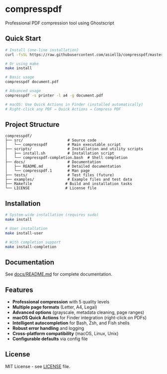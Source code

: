 # compresspdf

Professional PDF compression tool using Ghostscript

## Quick Start

```bash
# Install (one-line installation)
curl -fsSL https://raw.githubusercontent.com/asiellb/compresspdf/master/scripts/install.sh | bash -s install

# Or using make
make install

# Basic usage
compresspdf document.pdf

# Advanced usage
compresspdf -s printer -l a4 -g document.pdf

# macOS: Use Quick Actions in Finder (installed automatically)
# Right-click any PDF → Quick Actions → Compress PDF
```

## Project Structure

```
compresspdf/
├── src/                    # Source code
│   └── compresspdf         # Main executable script
├── scripts/                # Installation and utility scripts
│   ├── install.sh          # Installation script
│   └── compresspdf-completion.bash  # Shell completion
├── docs/                   # Documentation
│   ├── README.md           # Detailed documentation
│   └── compresspdf.1       # Man page
├── tests/                  # Test files (future)
├── examples/               # Example files and test data
├── Makefile               # Build and installation tasks
└── LICENSE                # License file
```

## Installation

```bash
# System-wide installation (requires sudo)
make install

# User installation
make install-user

# With completion support
make install-completion
```

## Documentation

See [docs/README.md](docs/README.md) for complete documentation.

## Features

- **Professional compression** with 5 quality levels
- **Multiple page formats** (Letter, A4, Legal)
- **Advanced options** (grayscale, metadata cleaning, page ranges)
- **macOS Quick Actions** for Finder integration (right-click on PDFs)
- **Intelligent autocompletion** for Bash, Zsh, and Fish shells
- **Robust error handling** and logging
- **Cross-platform compatibility** (macOS, Linux, Unix)
- **Configurable defaults** via config file

## License

MIT License - see [LICENSE](LICENSE) file.